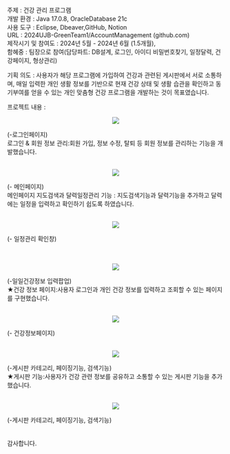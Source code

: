주제 : 건강 관리 프로그램<br>
개발 환경 : Java 17.0.8, OracleDatabase 21c<br>
사용 도구 : Eclipse, Dbeaver,GitHub, Notion<br>
URL : 2024UJB-GreenTeam1/AccountManagement (github.com)<br>
제작시기 및 참여도 : 2024년 5월 - 2024년 6월 (1.5개월), <br>
함혜중 : 팀장으로 참여(담당파트: DB설계, 로그인, 아이디 비밀번호찾기, 일정달력, 건강페이지, 형상관리)<br>

기획 의도 : 사용자가 해당 프로그램에 가입하여 건강과 관련된 게시판에서 서로 소통하며, 
매일 입력한 개인 생활 정보를 기반으로 현재 건강 상태 및 생활 습관을 확인하고 동기부여를 
얻을 수 있는 개인 맞춤형 건강 프로그램을 개발하는 것이 목표였습니다.

프로젝트 내용 :
<p align="center">
  <img width"200" src="https://github.com/user-attachments/assets/d38857bf-5278-4a37-b273-261ae0885d06">
</p>
(-로그인페이지)<br> 로그인 & 회원 정보 관리:회원 가입, 정보 수정, 탈퇴 등 회원 정보를 관리하는 기능을 개발했습니다.
<br><br>
<p align="center">
  <img width"200" src="https://github.com/user-attachments/assets/51dbd187-6720-437a-9e15-641eed029b44">
</p>
(- 메인페이지)<br>
메인페이지 지도검색과 달력일정관리 기능 : 지도검색기능과 달력기능을 추가하고 달력에는 일정을 입력하고 확인하기 쉽도록 하였습니다.
<br><br>
<p align="center">
  <img width"200" src="https://github.com/user-attachments/assets/196b6cad-29d9-469e-aee7-7edd301675bd">
</p>
(- 일정관리 확인창)<br>
<br><br>
<p align="center">
  <img width"200" src="https://github.com/user-attachments/assets/2976a1ec-b9dc-42fd-8eed-16cfede000d8">
</p>
(-일일건강정보 입력팝업)<br>
★건강 정보 페이지:사용자 로그인과 개인 건강 정보를 입력하고 조회할 수 있는 페이지를 구현했습니다. 
<br><br>
<p align="center">
  <img width"200" src="https://github.com/user-attachments/assets/bd014f25-f167-4c49-8e0a-080ed11cae11">
</p>
(- 건강정보페이지)
<br><br>
<p align="center">
  <img width"200" src="https://github.com/user-attachments/assets/f93a13ad-4f73-4e89-bb96-0d6443146720">
</p>
(-게시판 카테고리, 페이징기능, 검색기능)<br>
★게시판 기능:사용자가 건강 관련 정보를 공유하고 소통할 수 있는 게시판 기능을 추가했습니다. 
<br><br>
<p align="center">
  <img width"200" src="https://github.com/user-attachments/assets/44e4b8b8-f2ac-4d6a-9262-bbad97e12d59">
</p>
(-게시판 카테고리, 페이징기능, 검색기능)<br>
<br><br>
감사합니다.


